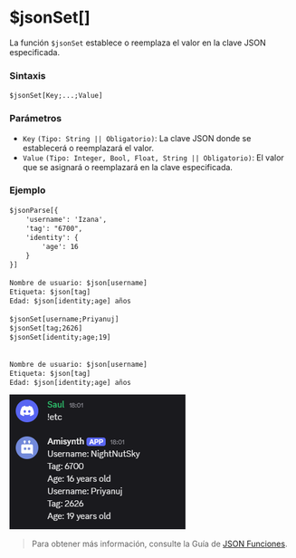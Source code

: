 
# $jsonSet[]  
La función `$jsonSet` establece o reemplaza el valor en la clave JSON especificada.  

### **Sintaxis**  
```plaintext
$jsonSet[Key;...;Value]
```

### **Parámetros**  
- `Key` `(Tipo: String || Obligatorio)`: La clave JSON donde se establecerá o reemplazará el valor.  
- `Value` `(Tipo: Integer, Bool, Float, String || Obligatorio)`: El valor que se asignará o reemplazará en la clave especificada.  

### **Ejemplo**  
```plaintext
$jsonParse[{
    'username': 'Izana',
    'tag': "6700",
    'identity': {
        'age': 16
    }
}]

Nombre de usuario: $json[username]  
Etiqueta: $json[tag]  
Edad: $json[identity;age] años  

$jsonSet[username;Priyanuj]  
$jsonSet[tag;2626]  
$jsonSet[identity;age;19]  


Nombre de usuario: $json[username]  
Etiqueta: $json[tag]  
Edad: $json[identity;age] años
```  

![alt text](image-38.png)


> Para obtener más información, consulte la Guía de [JSON Funciones](/General/json-funciones.md).